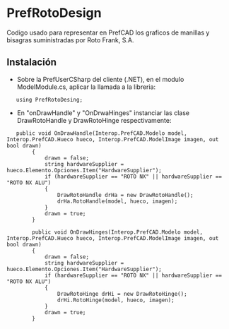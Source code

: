 # PrefRotoDesign
Codigo usado para representar en PrefCAD los graficos de manillas y bisagras suministradas por Roto Frank, S.A. 

## Instalación

- Sobre la PrefUserCSharp del cliente (.NET), en el modulo ModelModule.cs, aplicar la llamada a la libreria: 
```bash[c#]
   using PrefRotoDesing;
```  
- En "onDrawHandle" y "OnDrwaHinges" instanciar las clase DrawRotoHandle y DrawRotoHinge respectivamente:
```bash[c#]
   public void OnDrawHandle(Interop.PrefCAD.Modelo model, Interop.PrefCAD.Hueco hueco, Interop.PrefCAD.ModelImage imagen, out bool drawn)
		{
			drawn = false;
			string hardwareSupplier = hueco.Elemento.Opciones.Item("HardwareSupplier");
			if (hardwareSupplier == "ROTO NX" || hardwareSupplier == "ROTO NX ALU")
			{
				DrawRotoHandle drHa = new DrawRotoHandle();
				drHa.RotoHandle(model, hueco, imagen);
			}
			drawn = true;
		}

        public void OnDrawHinges(Interop.PrefCAD.Modelo model, Interop.PrefCAD.Hueco hueco, Interop.PrefCAD.ModelImage imagen, out bool drawn)
        {
            drawn = false;
            string hardwareSupplier = hueco.Elemento.Opciones.Item("HardwareSupplier");
			if (hardwareSupplier == "ROTO NX" || hardwareSupplier == "ROTO NX ALU")
            {
				DrawRotoHinge drHi = new DrawRotoHinge();
				drHi.RotoHinge(model, hueco, imagen);
            }
			drawn = true;
		}
```  
